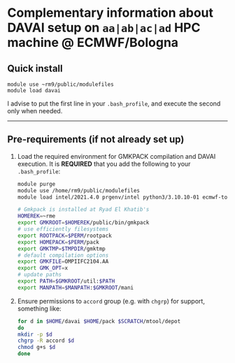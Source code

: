 Complementary information about DAVAI setup on `aa|ab|ac|ad` HPC machine @ ECMWF/Bologna
========================================================================================

Quick install
-------------

```
module use ~rm9/public/modulefiles
module load davai
```
I advise to put the first line in your `.bash_profile`, and execute the second only when needed.

---

Pre-requirements (if not already set up)
----------------------------------------

1. Load the required environment for GMKPACK compilation and DAVAI execution. It is **REQUIRED** that you add the following to your `.bash_profile`:
    ```bash
    module purge
    module use /home/rm9/public/modulefiles
    module load intel/2021.4.0 prgenv/intel python3/3.10.10-01 ecmwf-toolbox/2021.08.3.0 davai/master

    # Gmkpack is installed at Ryad El Khatib's
    HOMEREK=~rme
    export GMKROOT=$HOMEREK/public/bin/gmkpack
    # use efficiently filesystems
    export ROOTPACK=$PERM/rootpack
    export HOMEPACK=$PERM/pack
    export GMKTMP=$TMPDIR/gmktmp
    # default compilation options
    export GMKFILE=OMPIIFC2104.AA
    export GMK_OPT=x
    # update paths
    export PATH=$GMKROOT/util:$PATH
    export MANPATH=$MANPATH:$GMKROOT/mani
    ```

2. Ensure permissions to `accord` group (e.g. with `chgrp`) for support, something like:
   ```bash
   for d in $HOME/davai $HOME/pack $SCRATCH/mtool/depot
   do
   mkdir -p $d
   chgrp -R accord $d
   chmod g+s $d
   done
   ```
